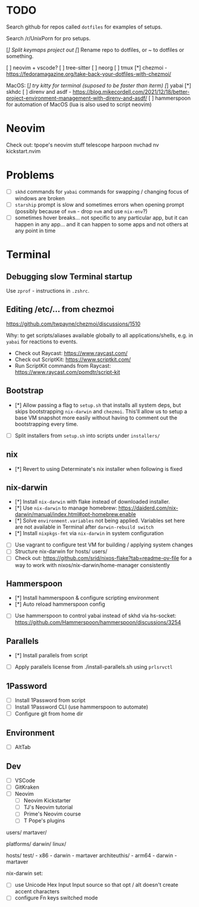 # TODO

Search github for repos called `dotfiles` for examples of setups.

Search /r/UnixPorn for pro setups.

[*] Split keymaps project out
[*] Rename repo to dotfiles, or ~ to dotfiles or something.

[ ] neovim + vscode?
[ ] tree-sitter
[ ] neorg
[ ] tmux
[*] chezmoi - https://fedoramagazine.org/take-back-your-dotfiles-with-chezmoi/

MacOS:
[*] try kitty for terminal (suposed to be faster than iterm)
[*] yabai
[*] skhdc
[ ] direnv and asdf - https://blog.mikecordell.com/2021/12/18/better-project-environment-management-with-direnv-and-asdf/
[ ] hammerspoon for automation of MacOS (lua is also used to script neovim)

# Neovim

Check out:
tpope's neovim stuff
telescope
harpoon
nvchad
nv kickstart.nvim

# Problems

- [ ] `skhd` commands for `yabai` commands for swapping / changing focus of windows are broken
- [ ] `starship` prompt is slow and sometimes errors when opening prompt (possibly because of `nvm` - drop `nvm` and use `nix-env`?)
- [ ] sometimes hover breaks... not specific to any particular app, but it can happen in any app... and it can happen to some apps and not others at any point in time

# Terminal

## Debugging slow Terminal startup

Use `zprof` - instructions in `.zshrc`.

## Editing /etc/... from chezmoi

https://github.com/twpayne/chezmoi/discussions/1510

Why: to get scripts/aliases available globally to all applications/shells, e.g. in `yabai` for reactions to events.

- Check out Raycast: https://www.raycast.com/
- Check out ScriptKit: https://www.scriptkit.com/
- Run ScriptKit commands from Raycast: https://www.raycast.com/pomdtr/script-kit

## Bootstrap

- [*] Allow passing a flag to `setup.sh` that installs all system deps, but skips bootstrapping `nix-darwin` and `chezmoi`.
  This'll allow us to setup a base VM snapshot more easily without having to comment out the bootstrapping every time.
- [ ] Split installers from `setup.sh` into scripts under `installers/`

## nix

- [*] Revert to using Determinate's nix installer when following is fixed

## nix-darwin
- [*] Install `nix-darwin` with flake instead of downloaded installer.
- [*] Use `nix-darwin` to manage homebrew: https://daiderd.com/nix-darwin/manual/index.html#opt-homebrew.enable
- [*] Solve `environment.variables` not being applied. Variables set here are not available in Terminal after `darwin-rebuild switch`
- [*] Install `nixpkgs-fmt` via `nix-darwin` in system configuration
- [ ] Use vagrant to configure test VM for building / applying system changes
- [ ] Structure nix-darwin for hosts/ users/
- [ ] Check out: https://github.com/srid/nixos-flake?tab=readme-ov-file for a way to work with nixos/nix-darwin/home-manager consistently

## Hammerspoon

- [*] Install hammerspoon & configure scripting environment
- [*] Auto reload hammerspoon config
- [ ] Use hammerspoon to control yabai instead of skhd via hs-socket: https://github.com/Hammerspoon/hammerspoon/discussions/3254

## Parallels

- [*] Install parallels from script
- [ ] Apply parallels license from ./install-parallels.sh using `prlsrvctl`

## 1Password

- [ ] Install 1Password from script
- [ ] Install 1Password CLI (use hammerspoon to automate)
- [ ] Configure git from home dir

## Environment

- [ ] AltTab

## Dev

- [ ] VSCode
- [ ] GitKraken
- [ ] Neovim
  - [ ] Neovim Kickstarter
  - [ ] TJ's Neovim tutorial
  - [ ] Prime's Neovim course
  - [ ] T Pope's plugins

users/
martaver/

platforms/
darwin/
linux/

hosts/
test/ - x86 - darwin - martaver
architeuthis/ - arm64 - darwin - martaver



nix-darwin set: 
- [ ] use Unicode Hex Input Input source so that opt / alt doesn't create accent characters
- [ ] configure Fn keys switched mode
